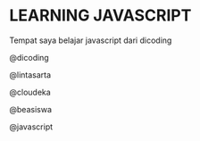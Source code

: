 # LEARNING JAVASCRIPT
Tempat saya belajar javascript dari dicoding

@dicoding

@lintasarta

@cloudeka

@beasiswa

@javascript
